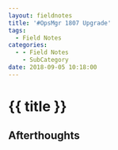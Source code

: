 ```yaml
---
layout: fieldnotes
title: '#OpsMgr 1807 Upgrade'
tags:
  - Field Notes
categories:
  - - Field Notes
    - SubCategory
date: 2018-09-05 10:18:00
---
```


# {{ title }}

<!-- notes here! -->

## Afterthoughts

<!-- afterthoughts here! -->
